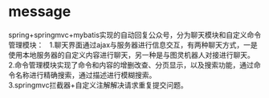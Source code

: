 # message
spring+springmvc+mybatis实现的自动回复公众号，分为聊天模块和自定义命令管理模块：   
1.聊天界面通过ajax与服务器进行信息交互，有两种聊天方式，一是使用本地服务器的自定义内容进行聊天，另一种是与图灵机器人对接进行聊天。    
2.命令管理模块实现了命令和内容的增删改查、分页显示，以及搜索功能，通过命令名称进行精确搜索，通过描述进行模糊搜索。   
3.springmvc拦截器+自定义注解解决请求重复提交问题。  
